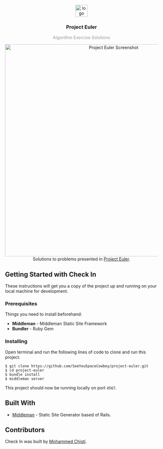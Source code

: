 <p align="center">
  <img
    src="https://user-images.githubusercontent.com/7621982/29982207-d8c41d86-8f1e-11e7-9d09-3f9f9e2bb969.png"
    alt="logo"
    width="40" />
</p>
<h3 align="center">
  Project Euler
</h3>
<p align="center" style="color: #999;">Algorithm Exercise Solutions</p>

<p align="center">
  <img
    src="https://user-images.githubusercontent.com/7621982/29982231-e6375cda-8f1e-11e7-85d0-5d3bba67edfd.png"
    alt="Project Euler Screenshot"
    width="700" />
    </br>
    Solutions to problems presented in <a href='https://projecteuler.net' target="_blank">Project Euler</a>.
</p>

## Getting Started with Check In
These instructions will get you a copy of the project up and running on your local machine for development.

### Prerequisites
Things you need to install beforehand:
* **Middleman** - Middleman Static Site Framework
* **Bundler** - Ruby Gem

### Installing
Open terminal and run the following lines of code to clone and run this project.

 ```shell
 $ git clone https://github.com/SeeYouSpaceCowboy/project-euler.git
 $ cd project-euler
 $ bundle install
 $ middleman server
 ```
 This project should now be running locally on port `4567`.

## Built With
* [Middleman]() - Static Site Generator based of Rails.

## Contributors
Check In was built by [Mohammed Chisti](http://mohammedchisti.com).
